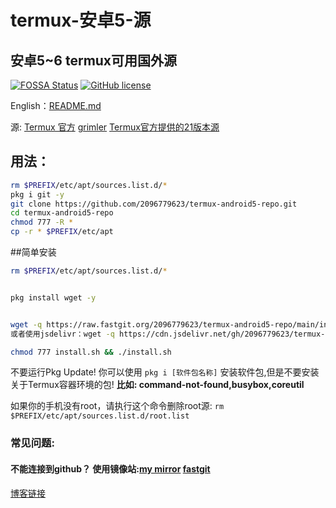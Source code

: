 # termux-安卓5-源
## 安卓5~6 termux可用国外源
[![FOSSA Status](https://app.fossa.com/api/projects/git%2Bgithub.com%2F2096779623%2Ftermux-android5-repo.svg?type=large)](https://app.fossa.com/projects/git%2Bgithub.com%2F2096779623%2Ftermux-android5-repo?ref=badge_large)
[![GitHub license](https://img.shields.io/badge/开源协议-MIT-brightgreen)](https://github.com/2096779623/termux-android5-repo/blob/main/LICENSE) 

English：[README.md](https://github.com/2096779623/termux-android5-repo/blob/master/README.md)



源: [Termux 官方](https://termux.com)   [grimler](https://grimler.se/termux/)       [Termux官方提供的21版本源](https://github.com/termux?q=21&type=&language=&sort=)


## 用法：
```bash
rm $PREFIX/etc/apt/sources.list.d/*
pkg i git -y
git clone https://github.com/2096779623/termux-android5-repo.git
cd termux-android5-repo
chmod 777 -R *
cp -r * $PREFIX/etc/apt
```


##简单安装

```bash
rm $PREFIX/etc/apt/sources.list.d/*


pkg install wget -y


wget -q https://raw.fastgit.org/2096779623/termux-android5-repo/main/install.sh
或者使用jsdelivr：wget -q https://cdn.jsdelivr.net/gh/2096779623/termux-android5-repo@main/install.sh

chmod 777 install.sh && ./install.sh

```


不要运行Pkg Update!
你可以使用 `pkg i [软件包名称]` 安装软件包,但是不要安装关于Termux容器环境的包!
**比如: command-not-found,busybox,coreutil**


如果你的手机没有root，请执行这个命令删除root源:
`rm $PREFIX/etc/apt/sources.list.d/root.list`
### 常见问题:

#### 不能连接到github？ 使用镜像站:[my mirror](https://github.2096779623.workers.dev)  [fastgit](https://hub.fastgit.org)

[博客链接](https://blog.utermux.dev/ut/repoandroid5.html)


